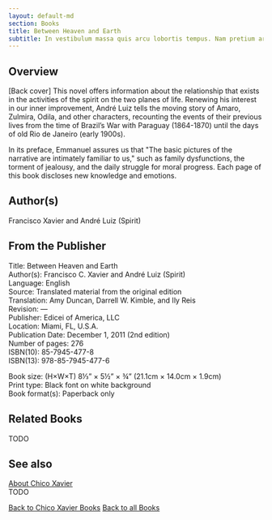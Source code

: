 ```yaml
---
layout: default-md
section: Books
title: Between Heaven and Earth
subtitle: In vestibulum massa quis arcu lobortis tempus. Nam pretium arcu in odio vulputate luctus.
---
```


## Overview
[Back cover] This novel offers information about the relationship that exists in the activities of the spirit on the two planes of life. Renewing his interest in our inner improvement, André Luiz tells the moving story of Amaro, Zulmira, Odila, and other characters, recounting the events of their previous lives from the time of Brazil’s War with Paraguay (1864-1870) until the days of old Rio de Janeiro (early 1900s).

In its preface, Emmanuel assures us that "The basic pictures of the narrative are intimately familiar to us," such as family dysfunctions, the torment of jealousy, and the daily struggle for moral progress. Each page of this book discloses new knowledge and emotions.

## Author(s)
Francisco Xavier and André Luiz (Spirit)

## From the Publisher
Title: 	Between Heaven and Earth  
Author(s): 	Francisco C. Xavier and André Luiz (Spirit)  
Language: 	English  
Source: 	Translated material from the original edition  
Translation: 	Amy Duncan, Darrell W. Kimble, and Ily Reis  
Revision: 	—  
Publisher: 	Edicei of America, LLC  
Location: 	Miami, FL, U.S.A.  
Publication Date: 	December 1, 2011 (2nd edition)  
Number of pages: 	276  
ISBN(10): 	85-7945-477-8  
ISBN(13): 	978-85-7945-477-6  
  
Book size: (H×W×T) 	8⅓” × 5½” × ¾” (21.1cm × 14.0cm × 1.9cm)  
Print type: 	Black font on white background  
Book format(s): 	Paperback only  

## Related Books
TODO

## See also
[About Chico Xavier](/profile/chico-xavier)  
TODO


<a href="/books/chico-xavier" class="button">Back to Chico Xavier Books</a>
<a href="/books" class="button">Back to all Books</a>

